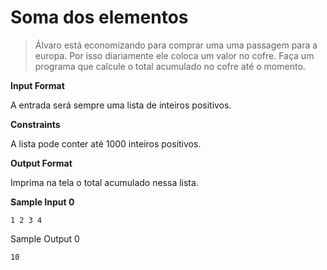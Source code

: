 # Soma dos elementos

> Álvaro está economizando para comprar uma uma passagem para a europa. Por isso diariamente ele coloca um valor no cofre. Faça um programa que calcule o total acumulado no cofre até o momento.

**Input Format**

A entrada será sempre uma lista de inteiros positivos.

**Constraints**

A lista pode conter até 1000 inteiros positivos.

**Output Format**

Imprima na tela o total acumulado nessa lista.

**Sample Input 0**

`1 2 3 4`

Sample Output 0

`10`
